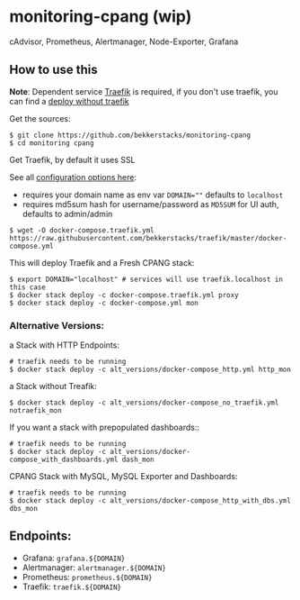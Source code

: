 # monitoring-cpang (wip)
cAdvisor, Prometheus, Alertmanager, Node-Exporter, Grafana

## How to use this

**Note**: Dependent service [Traefik](https://github.com/bekkerstacks/traefik#usage) is required, if you don't use traefik, you can find a [deploy without traefik](#alternative-versions)

Get the sources:

```
$ git clone https://github.com/bekkerstacks/monitoring-cpang
$ cd monitoring cpang
```

Get Traefik, by default it uses SSL

See all [configuration options here](https://github.com/bekkerstacks/traefik#configuration):

- requires your domain name as env var `DOMAIN=""` defaults to `localhost`
- requires md5sum hash for username/password as `MD5SUM` for UI auth, defaults to admin/admin

```
$ wget -O docker-compose.traefik.yml https://raw.githubusercontent.com/bekkerstacks/traefik/master/docker-compose.yml
```

This will deploy Traefik and a Fresh CPANG stack: 

```
$ export DOMAIN="localhost" # services will use traefik.localhost in this case
$ docker stack deploy -c docker-compose.traefik.yml proxy
$ docker stack deploy -c docker-compose.yml mon
```

### Alternative Versions:

a Stack with HTTP Endpoints:

```
# traefik needs to be running
$ docker stack deploy -c alt_versions/docker-compose_http.yml http_mon
```

a Stack without Treafik:

```
$ docker stack deploy -c alt_versions/docker-compose_no_traefik.yml notraefik_mon
```

If you want a stack with prepopulated dashboards::

```
# traefik needs to be running
$ docker stack deploy -c alt_versions/docker-compose_with_dashboards.yml dash_mon
```

CPANG Stack with MySQL, MySQL Exporter and Dashboards:

```
# traefik needs to be running
$ docker stack deploy -c alt_versions/docker-compose_http_with_dbs.yml dbs_mon
```

## Endpoints:

- Grafana: `grafana.${DOMAIN}`
- Alertmanager: `alertmanager.${DOMAIN}`
- Prometheus: `prometheus.${DOMAIN}`
- Traefik: `traefik.${DOMAIN}`

